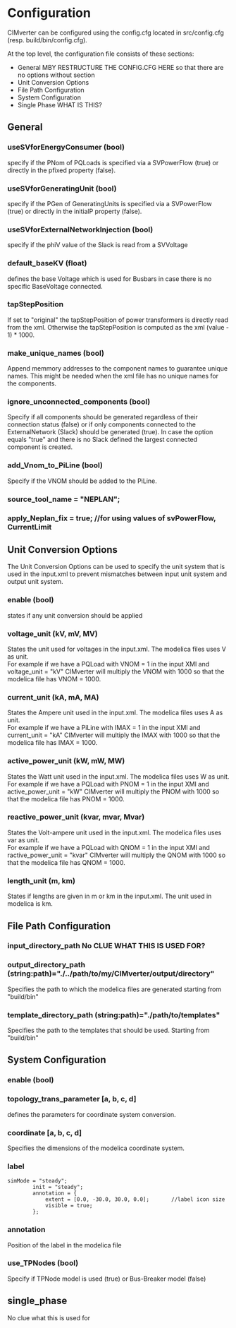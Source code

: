 # Configuration

CIMverter can be configured using the config.cfg located in src/config.cfg (resp. build/bin/config.cfg).  

At the top level, the configuration file consists of these sections:  
- General MBY RESTRUCTURE THE CONFIG.CFG HERE so that there are no options without section
- Unit Conversion Options
- File Path Configuration
- System Configuration
- Single Phase WHAT IS THIS?

## General 
### useSVforEnergyConsumer (bool)
specify if the PNom of PQLoads is specified via a SVPowerFlow (true) or directly in the pfixed property (false).

### useSVforGeneratingUnit (bool)
specify if the PGen of GeneratingUnits is specified via a SVPowerFlow (true) or directly in the initialP property (false).


### useSVforExternalNetworkInjection (bool)
specify if the phiV value of the Slack is read from a SVVoltage


### default_baseKV (float)
defines the base Voltage which is used for Busbars in case there is no specific  BaseVoltage connected.

### tapStepPosition
If set to "original" the tapStepPosition of power transformers is directly read from the xml. Otherwise the tapStepPosition is computed as the xml (value - 1) * 1000.

### make_unique_names (bool)
Append memmory addresses to the component names to guarantee unique names. 
This might be needed when the xml file has no unique names for the components.

### ignore_unconnected_components (bool)
Specify if all components should be generated regardless of their connection status (false) or if only components connected to the ExternalNetwork (Slack) should be generated (true). In case the option equals "true" and there is no Slack defined the largest connected component is created.

### add_Vnom_to_PiLine (bool)
Specify if the VNOM should be added to the PiLine.

### source_tool_name = "NEPLAN";
### apply_Neplan_fix = true; //for using values of svPowerFlow, CurrentLimit


## Unit Conversion Options
The Unit Conversion Options can be used to specify the unit system that is used in the input.xml to prevent mismatches between input unit system and output unit system.  
### enable (bool)
states if any unit conversion should be applied
### voltage_unit (kV, mV, MV)
States the unit used for voltages in the input.xml. The modelica files uses V as unit.  
For example if we have a PQLoad with VNOM = 1 in the input XMl and voltage_unit = "kV" CIMverter will multiply the VNOM with 1000 so that the modelica file has VNOM = 1000.

### current_unit (kA, mA, MA)
States the Ampere unit used in the input.xml. The modelica files uses A as unit.  
For example if we have a PiLine with IMAX = 1 in the input XMl and current_unit = "kA" CIMverter will multiply the IMAX with 1000 so that the modelica file has IMAX = 1000.

### active_power_unit (kW, mW, MW)
States the Watt unit used in the input.xml. The modelica files uses W as unit.  
For example if we have a PQLoad with PNOM = 1 in the input XMl and active_power_unit = "kW" CIMverter will multiply the PNOM with 1000 so that the modelica file has PNOM = 1000.

### reactive_power_unit (kvar, mvar, Mvar)
States the Volt-ampere unit used in the input.xml. The modelica files uses var as unit.  
For example if we have a PQLoad with QNOM = 1 in the input XMl and ractive_power_unit = "kvar" CIMverter will multiply the QNOM with 1000 so that the modelica file has QNOM = 1000.

### length_unit (m, km)
States if lengths are given in m or km in the input.xml. The unit used in modelica is km.

## File Path Configuration

### input_directory_path No CLUE WHAT THIS IS USED FOR?

### output_directory_path (string:path)="./../path/to/my/CIMverter/output/directory"
Specifies the path to which the modelica files are generated starting from "build/bin"

### template_directory_path (string:path)="./path/to/templates"
Specifies the path to the templates that should be used. Starting from "build/bin"

## System Configuration

### enable (bool)

### topology_trans_parameter [a, b, c, d]
defines the parameters for coordinate system conversion.

### coordinate [a, b, c, d]
Specifies the dimensions of the modelica coordinate system.

### label 
```
simMode = "steady";
        init = "steady";
        annotation = {
            extent = [0.0, -30.0, 30.0, 0.0];       //label icon size
            visible = true;
        };
```

### annotation 
Position of the label in the modelica file

### use_TPNodes (bool)
Specify if TPNode model is used (true) or Bus-Breaker model (false)

## single_phase
No clue what this is used for










